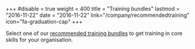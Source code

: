 +++
#disable = true
weight = 400
title = "Training bundles"
lastmod = "2016-11-22"
date = "2016-11-22"
link="/company/recommendedtraining"
icon="fa-graduation-cap"
+++

Select one of our [recommended training bundles](company/recommendedtraining) to get training in core skills for your organisation.